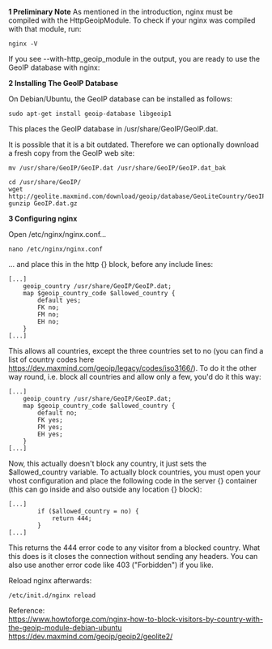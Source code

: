 **1 Preliminary Note**
As mentioned in the introduction, nginx must be compiled with the HttpGeoipModule. To check if your nginx was compiled with that module, run:

`nginx -V`

If you see --with-http_geoip_module in the output, you are ready to use the GeoIP database with nginx:

**2 Installing The GeoIP Database**

On Debian/Ubuntu, the GeoIP database can be installed as follows:

`sudo apt-get install geoip-database libgeoip1`

This places the GeoIP database in /usr/share/GeoIP/GeoIP.dat.

It is possible that it is a bit outdated. Therefore we can optionally download a fresh copy from the GeoIP web site:

`mv /usr/share/GeoIP/GeoIP.dat /usr/share/GeoIP/GeoIP.dat_bak`

```
cd /usr/share/GeoIP/
wget http://geolite.maxmind.com/download/geoip/database/GeoLiteCountry/GeoIP.dat.gz
gunzip GeoIP.dat.gz
```

**3 Configuring nginx**

Open /etc/nginx/nginx.conf...

`nano /etc/nginx/nginx.conf`

... and place this in the http {} block, before any include lines:

```
[...]
    geoip_country /usr/share/GeoIP/GeoIP.dat;
    map $geoip_country_code $allowed_country {
        default yes;
        FK no;
        FM no;
        EH no;
    }
[...]
```
This allows all countries, except the three countries set to no (you can find a list of country codes here https://dev.maxmind.com/geoip/legacy/codes/iso3166/). To do it the other way round, i.e. block all countries and allow only a few, you'd do it this way:

```
[...]
    geoip_country /usr/share/GeoIP/GeoIP.dat;
    map $geoip_country_code $allowed_country {
        default no;
        FK yes;
        FM yes;
        EH yes;
    }
[...]
```
Now, this actually doesn't block any country, it just sets the $allowed_country variable. To actually block countries, you must open your vhost configuration and place the following code in the server {} container (this can go inside and also outside any location {} block):

```
[...]
        if ($allowed_country = no) {
            return 444;
        }
[...]
```
This returns the 444 error code to any visitor from a blocked country. What this does is it closes the connection without sending any headers. You can also use another error code like 403 ("Forbidden") if you like.

Reload nginx afterwards:

`/etc/init.d/nginx reload`

Reference:<BR>
https://www.howtoforge.com/nginx-how-to-block-visitors-by-country-with-the-geoip-module-debian-ubuntu
https://dev.maxmind.com/geoip/geoip2/geolite2/